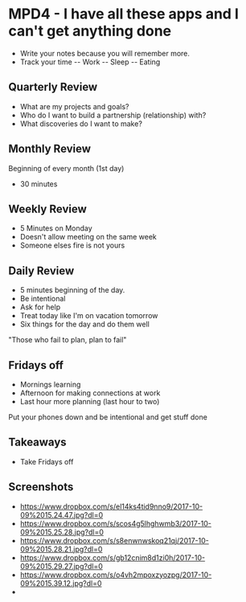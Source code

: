 # MPD4 - I have all these apps and I can't get anything done

- Write your notes because you will remember more. 
- Track your time 
-- Work
-- Sleep
-- Eating

## Quarterly Review
- What are my projects and goals?
- Who do I want to build a partnership (relationship) with? 
- What discoveries do I want to make? 

## Monthly Review 
Beginning of every month (1st day)
- 30 minutes

## Weekly Review
- 5 Minutes on Monday
- Doesn't allow meeting on the same week
- Someone elses fire is not yours

## Daily Review 
- 5 minutes beginning of the day. 
- Be intentional 
- Ask for help
- Treat today like I'm on vacation tomorrow
- Six things for the day and do them well

"Those who fail to plan, plan to fail"

## Fridays off
- Mornings learning
- Afternoon for making connections at work
- Last hour more planning (last hour to two)

Put your phones down and be intentional and get stuff done

## Takeaways
- Take Fridays off

## Screenshots 
- https://www.dropbox.com/s/el14ks4tid9nno9/2017-10-09%2015.24.47.jpg?dl=0
- https://www.dropbox.com/s/scos4g5lhghwmb3/2017-10-09%2015.25.28.jpg?dl=0
- https://www.dropbox.com/s/s8enwnwskoq21qj/2017-10-09%2015.28.21.jpg?dl=0
- https://www.dropbox.com/s/gb12cnim8d1zi0h/2017-10-09%2015.29.27.jpg?dl=0
- https://www.dropbox.com/s/o4vh2mpoxzyozpg/2017-10-09%2015.39.12.jpg?dl=0
- 